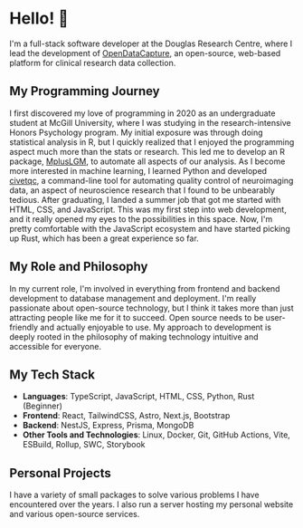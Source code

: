 # Hello! 👋

I'm a full-stack software developer at the Douglas Research Centre, where I lead the development of [OpenDataCapture](https://opendatacapture.org), an open-source, web-based platform for clinical research data collection.

## My Programming Journey

I first discovered my love of programming in 2020 as an undergraduate student at McGill University, where I was studying in the research-intensive Honors Psychology program. My initial exposure was through doing statistical analysis in R, but I quickly realized that I enjoyed the programming aspect much more than the stats or research. This led me to develop an R package, [MplusLGM](https://github.com/joshunrau/MplusLGM), to automate all aspects of our analysis. As I become more interested in machine learning, I learned Python and developed [civetqc](https://github.com/joshunrau/civetqc), a command-line tool for automating quality control of neuroimaging data, an aspect of neuroscience research that I found to be unbearably tedious. After graduating, I landed a summer job that got me started with HTML, CSS, and JavaScript. This was my first step into web development, and it really opened my eyes to the possibilities in this space. Now, I'm pretty comfortable with the JavaScript ecosystem and have started picking up Rust, which has been a great experience so far.

## My Role and Philosophy

In my current role, I'm involved in everything from frontend and backend development to database management and deployment. I'm really passionate about open-source technology, but I think it takes more than just attracting people like me for it to succeed. Open source needs to be user-friendly and actually enjoyable to use. My approach to development is deeply rooted in the philosophy of making technology intuitive and accessible for everyone.

## My Tech Stack

- **Languages**: TypeScript, JavaScript, HTML, CSS, Python, Rust (Beginner)
- **Frontend**: React, TailwindCSS, Astro, Next.js, Bootstrap
- **Backend**: NestJS, Express, Prisma, MongoDB
- **Other Tools and Technologies**: Linux, Docker, Git, GitHub Actions, Vite, ESBuild, Rollup, SWC, Storybook

## Personal Projects

I have a variety of small packages to solve various problems I have encountered over the years. I also run a server hosting my personal website and various open-source services. 
